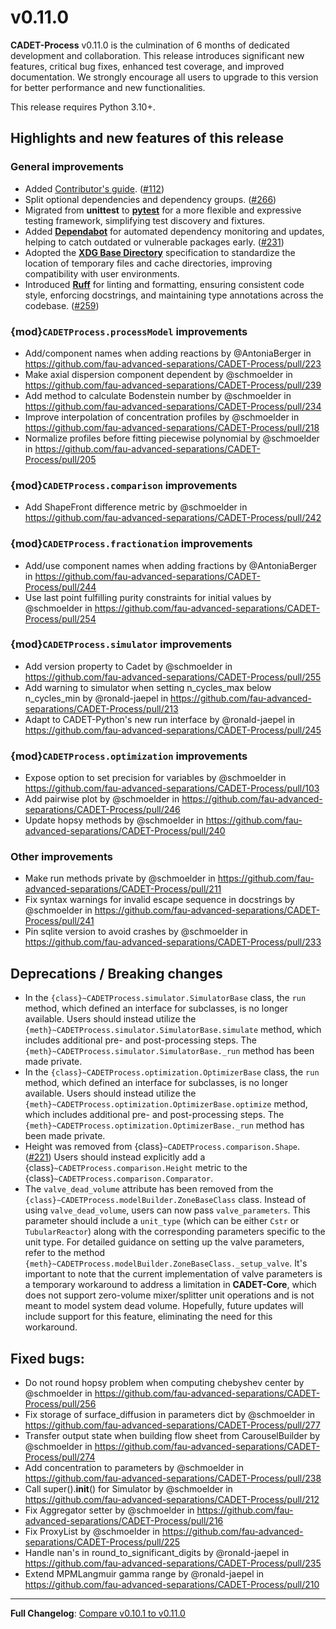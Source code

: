 # v0.11.0

**CADET-Process** v0.11.0 is the culmination of 6 months of dedicated development and collaboration.
This release introduces significant new features, critical bug fixes, enhanced test coverage, and improved documentation.
We strongly encourage all users to upgrade to this version for better performance and new functionalities.

This release requires Python 3.10+.

## Highlights and new features of this release

### General improvements

* Added [Contributor's guide](https://github.com/fau-advanced-separations/CADET-Process/blob/dev/CONTRIBUTING.md). ([#112](https://github.com/fau-advanced-separations/CADET-Process/pull/112))
* Split optional dependencies and dependency groups. ([#266](https://github.com/fau-advanced-separations/CADET-Process/pull/266))
* Migrated from **unittest** to [**pytest**](https://docs.pytest.org/en/stable/) for a more flexible and expressive testing framework, simplifying test discovery and fixtures.
* Added [**Dependabot**](https://github.com/dependabot) for automated dependency monitoring and updates, helping to catch outdated or vulnerable packages early. ([#231](https://github.com/fau-advanced-separations/CADET-Process/pull/231))
* Adopted the [**XDG Base Directory**](https://specifications.freedesktop.org/basedir-spec/latest/) specification to standardize the location of temporary files and cache directories, improving compatibility with user environments.
* Introduced [**Ruff**](https://docs.astral.sh/ruff/) for linting and formatting, ensuring consistent code style, enforcing docstrings, and maintaining type annotations across the codebase. ([#259](https://github.com/fau-advanced-separations/CADET-Process/pull/259))

### {mod}`CADETProcess.processModel` improvements
* Add/component names when adding reactions by @AntoniaBerger in https://github.com/fau-advanced-separations/CADET-Process/pull/223
* Make axial dispersion component dependent by @schmoelder in https://github.com/fau-advanced-separations/CADET-Process/pull/239
* Add method to calculate Bodenstein number by @schmoelder in https://github.com/fau-advanced-separations/CADET-Process/pull/234
* Improve interpolation of concentration profiles by @schmoelder in https://github.com/fau-advanced-separations/CADET-Process/pull/218
* Normalize profiles before fitting piecewise polynomial by @schmoelder in https://github.com/fau-advanced-separations/CADET-Process/pull/205

### {mod}`CADETProcess.comparison` improvements
* Add ShapeFront difference metric by @schmoelder in https://github.com/fau-advanced-separations/CADET-Process/pull/242

### {mod}`CADETProcess.fractionation` improvements
* Add/use component names when adding fractions by @AntoniaBerger in https://github.com/fau-advanced-separations/CADET-Process/pull/244
* Use last point fulfilling purity constraints for initial values by @schmoelder in https://github.com/fau-advanced-separations/CADET-Process/pull/254

### {mod}`CADETProcess.simulator` improvements
* Add version property to Cadet by @schmoelder in https://github.com/fau-advanced-separations/CADET-Process/pull/255
* Add warning to simulator when setting n_cycles_max below n_cycles_min by @ronald-jaepel in https://github.com/fau-advanced-separations/CADET-Process/pull/213
* Adapt to CADET-Python's new run interface by @ronald-jaepel in https://github.com/fau-advanced-separations/CADET-Process/pull/245

### {mod}`CADETProcess.optimization` improvements
* Expose option to set precision for variables by @schmoelder in https://github.com/fau-advanced-separations/CADET-Process/pull/103
* Add pairwise plot by @schmoelder in https://github.com/fau-advanced-separations/CADET-Process/pull/246
* Update hopsy methods by @schmoelder in https://github.com/fau-advanced-separations/CADET-Process/pull/240

### Other improvements
* Make run methods private by @schmoelder in https://github.com/fau-advanced-separations/CADET-Process/pull/211
* Fix syntax warnings for invalid escape sequence in docstrings by @schmoelder in https://github.com/fau-advanced-separations/CADET-Process/pull/241
* Pin sqlite version to avoid crashes by @schmoelder in https://github.com/fau-advanced-separations/CADET-Process/pull/233


## Deprecations / Breaking changes

- In the `{class}~CADETProcess.simulator.SimulatorBase` class, the `run` method, which defined an interface for subclasses, is no longer available.
  Users should instead utilize the `{meth}~CADETProcess.simulator.SimulatorBase.simulate` method, which includes additional pre- and post-processing steps.
  The `{meth}~CADETProcess.simulator.SimulatorBase._run` method has been made private.
- In the `{class}~CADETProcess.optimization.OptimizerBase` class, the `run` method, which defined an interface for subclasses, is no longer available.
  Users should instead utilize the `{meth}~CADETProcess.optimization.OptimizerBase.optimize` method, which includes additional pre- and post-processing steps.
  The `{meth}~CADETProcess.optimization.OptimizerBase._run` method has been made private.
- Height was removed from {class}`~CADETProcess.comparison.Shape`. ([#221](https://github.com/fau-advanced-separations/CADET-Process/pull/221))
  Users should instead explicitly add a {class}`~CADETProcess.comparison.Height` metric to the {class}`~CADETProcess.comparison.Comparator`.
- The `valve_dead_volume` attribute has been removed from the `{class}~CADETProcess.modelBuilder.ZoneBaseClass` class.
  Instead of using `valve_dead_volume`, users can now pass `valve_parameters`.
  This parameter should include a `unit_type` (which can be either `Cstr` or `TubularReactor`) along with the corresponding parameters specific to the unit type.
  For detailed guidance on setting up the valve parameters, refer to the method `{meth}~CADETProcess.modelBuilder.ZoneBaseClass._setup_valve`.
  It's important to note that the current implementation of valve parameters is a temporary workaround to address a limitation in **CADET-Core**, which does not support zero-volume mixer/splitter unit operations and is not meant to model system dead volume.
  Hopefully, future updates will include support for this feature, eliminating the need for this workaround.

## Fixed bugs:
* Do not round hopsy problem when computing chebyshev center by @schmoelder in https://github.com/fau-advanced-separations/CADET-Process/pull/256
* Fix storage of surface_diffusion in parameters dict by @schmoelder in https://github.com/fau-advanced-separations/CADET-Process/pull/277
* Transfer output state when building flow sheet from CarouselBuilder by @schmoelder in https://github.com/fau-advanced-separations/CADET-Process/pull/274
* Add concentration to parameters by @schmoelder in https://github.com/fau-advanced-separations/CADET-Process/pull/238
* Call super().__init__() for Simulator by @schmoelder in https://github.com/fau-advanced-separations/CADET-Process/pull/212
* Fix Aggregator setter by @schmoelder in https://github.com/fau-advanced-separations/CADET-Process/pull/216
* Fix ProxyList by @schmoelder in https://github.com/fau-advanced-separations/CADET-Process/pull/225
* Handle nan's in round_to_significant_digits by @ronald-jaepel in https://github.com/fau-advanced-separations/CADET-Process/pull/235
* Extend MPMLangmuir gamma range by @ronald-jaepel in https://github.com/fau-advanced-separations/CADET-Process/pull/210

---

**Full Changelog**: [Compare v0.10.1 to v0.11.0](https://github.com/fau-advanced-separations/CADET-Process/compare/v0.10.1...v0.11.0)
